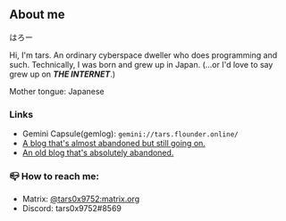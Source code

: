 ## About me

はろー

Hi, I'm tars. An ordinary cyberspace dweller who does programming and such. Technically, I was born and grew up in Japan. (...or I'd love to say grew up on _**THE INTERNET**_.)

Mother tongue: Japanese

### Links

- Gemini Capsule(gemlog): `gemini://tars.flounder.online/`
- [A blog that's almost abandoned but still going on.](https://tars0x9752.com/)
- [An old blog that's absolutely abandoned.](https://tars-log.netlify.app/)

### 📪 How to reach me:

- Matrix: [@tars0x9752:matrix.org](https://matrix.to/#/@tars0x9752:matrix.org)
- Discord: tars0x9752#8569
